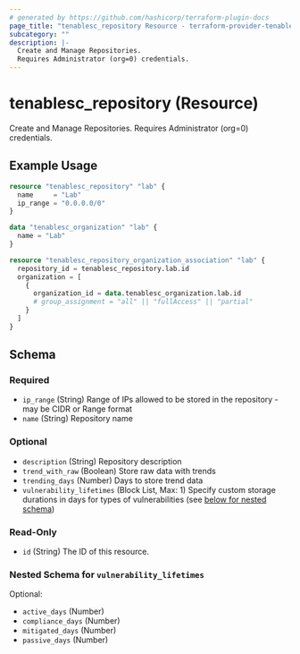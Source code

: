 ```yaml
---
# generated by https://github.com/hashicorp/terraform-plugin-docs
page_title: "tenablesc_repository Resource - terraform-provider-tenablesc"
subcategory: ""
description: |-
  Create and Manage Repositories.
  Requires Administrator (org=0) credentials.
---
```


# tenablesc_repository (Resource)

Create and Manage Repositories.
Requires Administrator (org=0) credentials.

## Example Usage

```terraform
resource "tenablesc_repository" "lab" {
  name     = "Lab"
  ip_range = "0.0.0.0/0"
}

data "tenablesc_organization" "lab" {
  name = "Lab"
}

resource "tenablesc_repository_organization_association" "lab" {
  repository_id = tenablesc_repository.lab.id
  organization = [
    {
      organization_id = data.tenablesc_organization.lab.id
      # group_assignment = "all" || "fullAccess" || "partial"
    }
  ]
}
```

<!-- schema generated by tfplugindocs -->
## Schema

### Required

- `ip_range` (String) Range of IPs allowed to be stored in the repository - may be CIDR or Range format
- `name` (String) Repository name

### Optional

- `description` (String) Repository description
- `trend_with_raw` (Boolean) Store raw data with trends
- `trending_days` (Number) Days to store trend data
- `vulnerability_lifetimes` (Block List, Max: 1) Specify custom storage durations in days for types of vulnerabilities (see [below for nested schema](#nestedblock--vulnerability_lifetimes))

### Read-Only

- `id` (String) The ID of this resource.

<a id="nestedblock--vulnerability_lifetimes"></a>
### Nested Schema for `vulnerability_lifetimes`

Optional:

- `active_days` (Number)
- `compliance_days` (Number)
- `mitigated_days` (Number)
- `passive_days` (Number)


